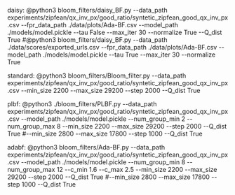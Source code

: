 daisy: 
	@python3 bloom_filters/daisy_BF.py --data_path experiments/zipfean/qx_inv_px/good_ratio/syntetic_zipfean_good_qx_inv_px.csv --fpr_data_path ./data/plots/Ada-BF.csv --model_path ./models/model.pickle --tau False --max_iter 30 --normalize True --Q_dist True
	#@python3 bloom_filters/daisy_BF.py --data_path ./data/scores/exported_urls.csv --fpr_data_path ./data/plots/Ada-BF.csv --model_path ./models/model.pickle --tau True --max_iter 30 --normalize True

standard: 
	@python3 bloom_filters/Bloom_filter.py --data_path experiments/zipfean/qx_inv_px/good_ratio/syntetic_zipfean_good_qx_inv_px.csv --min_size 2200 --max_size 29200 --step 2000 --Q_dist True

plbf:
	@python3 ./bloom_filters/PLBF.py --data_path experiments/zipfean/qx_inv_px/good_ratio/syntetic_zipfean_good_qx_inv_px.csv --model_path ./models/model.pickle --num_group_min 2 --num_group_max 8 --min_size 2200 --max_size 29200 --step 2000 --Q_dist True #--min_size 2800 --max_size 17800 --step 1000 --Q_dist True

adabf:
	@python3 bloom_filters/Ada-BF.py --data_path experiments/zipfean/qx_inv_px/good_ratio/syntetic_zipfean_good_qx_inv_px.csv --model_path ./models/model.pickle --num_group_min 8 --num_group_max 12 --c_min 1.6 --c_max 2.5 --min_size 2200 --max_size 29200 --step 2000 --Q_dist True #--min_size 2800 --max_size 17800 --step 1000 --Q_dist True
